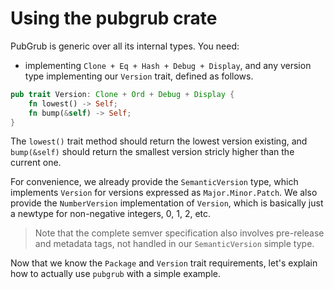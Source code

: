 # Using the pubgrub crate

PubGrub is generic over all its internal types. You need:

- implementing `Clone + Eq + Hash + Debug + Display`, and any version type
  implementing our `Version` trait, defined as follows.

```rust
pub trait Version: Clone + Ord + Debug + Display {
    fn lowest() -> Self;
    fn bump(&self) -> Self;
}
```

The `lowest()` trait method should return the lowest version existing, and
`bump(&self)` should return the smallest version stricly higher than the current
one.

For convenience, we already provide the `SemanticVersion` type, which implements
`Version` for versions expressed as `Major.Minor.Patch`. We also provide the
`NumberVersion` implementation of `Version`, which is basically just a newtype
for non-negative integers, 0, 1, 2, etc.

> Note that the complete semver specification also involves pre-release and
> metadata tags, not handled in our `SemanticVersion` simple type.

Now that we know the `Package` and `Version` trait requirements, let's explain
how to actually use `pubgrub` with a simple example.
